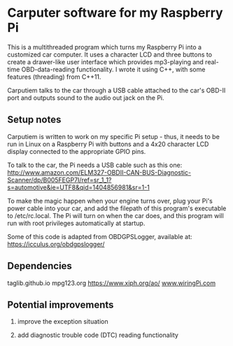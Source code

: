 Carputer software for my Raspberry Pi
=======================================

This is a multithreaded program which turns my Raspberry Pi into a customized
car computer. It uses a character LCD and three buttons to create a drawer-like
user interface which provides mp3-playing and real-time OBD-data-reading 
functionality. I wrote it using C++, with some features (threading) from C++11.

Carputiem talks to the car through a USB cable attached to the car's OBD-II port 
and outputs sound to the audio out jack on the Pi.  

Setup notes
----------------------
Carputiem is written to work on my specific Pi setup - thus, it needs to be run
in Linux on a Raspberry Pi with buttons and a 4x20 character LCD display 
connected to the appropriate GPIO pins.

To talk to the car, the Pi needs a USB cable such as this one: 
http://www.amazon.com/ELM327-OBDII-CAN-BUS-Diagnostic-Scanner/dp/B005FEGP7I/ref=sr_1_1?s=automotive&ie=UTF8&qid=1404856981&sr=1-1

To make the magic happen when your engine turns over, plug your Pi's power 
cable into your car, and add the filepath of this program's executable to 
/etc/rc.local. The Pi will turn on when the car does, and this program will 
run with root privileges automatically at startup.

Some of this code is adapted from OBDGPSLogger, available at:
https://icculus.org/obdgpslogger/

Dependencies
----------------------
taglib.github.io
mpg123.org
https://www.xiph.org/ao/
www.wiringPi.com

Potential improvements
------------------------

1. improve the exception situation

2. add diagnostic trouble code (DTC) reading functionality





